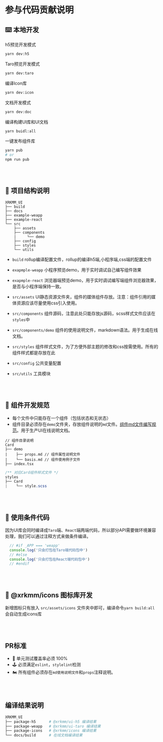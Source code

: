 # 参与代码贡献说明

## ⌨️ 本地开发

h5预览开发模式
```bash
yarn dev:h5
```

Taro预览开发模式
```bash
yarn dev:taro
```

编译Icon库
```bash
yarn dev:icon
```

文档开发模式
```bash
yarn dev:doc
```

编译构建UI库和UI文档
```bash
yarn buidl:all
```

一键发布组件库
```bash
yarn pub
# or
npm run pub
```

<br />
<br />

## 📁 项目结构说明
```
XRKMM_UI
├── build
├── docs
├── example-weapp
├── example-react
└── src
    ├── assets
    ├── components
    |     └── demo
    ├── config
    ├── styles
    └── utils
```
 - `build` rollup编译配置文件，rollup的编译h5端,小程序端,css端的配置文件

 - `exapmple-weapp` 小程序预览demo，用于实时调试自己编写组件效果

 - `exapmple-react` 浏览器端预览demo，用于实时调试编写端组件浏览器效果，是否与小程序端保持一致。

 - `src/assets` UI静态资源文件夹，组件的媒体组件存放。注意：组件引用的媒体资源应该尽量使用css引入使用。

 - `src/components` 组件源码，注意此处只能存放js源码，scss样式文件应该在`styles`中

 - `src/components/demo` 组件的使用说明文件，markdown语法。用于生成在线文档。

 - `src/styles` 组件样式文件，为了方便外部主题的修改和css按需使用。所有的组件样式都是存放在此

 - `src/config` 公共变量配置

 - `src/utils` 工具模块

<br />
<br />

## 📖 组件开发规范
 - 每个文件中只能存在一个组件（包括状态和无状态）
 - 组件目录必须存在`demo`文件夹，存放组件说明的`md`文件。[组件md文件编写规范](./COMPONENT.md)。用于生产UI在线说明文档。


```tsx
// 组件目录说明
Card
├── demo
|    ├── props.md // 组件属性说明文件
|    └── basis.md // 组件使用例子文件
├── index.tsx
```
```css
/** 对应Card组件样式文件 */
styles
├── Card
|    └── style.scss
```

<br />
<br />

## 🔨 使用条件代码
因为UI库会同时编译成`Taro`端、`React`端两端代码，所以部分API需要做环境兼容处理，我们可以通过注释方式来做条件编译。

```js
  // #if _APP === 'weapp'
  console.log('只会打包在Taro端代码包中')
  // #else
  console.log('只会打包在React端代码包中')
  // #endif
```
<br />
<br />

## 🐼 @xrkmm/icons 图标库开发
新增图标只有放入 `src/assets/icons` 文件夹中即可，编译命令`yarn build:all` 会自动生成icons库

<br />
<br />


## PR标准
 - 🚗 单元测试覆盖率必须 100%
 - 🕹 必须满足`eslint`，`stylelint`检测
 - 🏍 所有组件必须存在`md使用说明文件`和`props`注释说明。

<br />
<br />

## 编译结果说明
``` bash
XRKMM_UI
├── package-h5      # @xrkmm/ui-h5 编译结果
├── package-weapp   # @xrkmm/ui-taro 编译结果
├── package-icons   # @xrkmm/icons 编译结果
└── docs/build      # 在线文档编译结果
```

